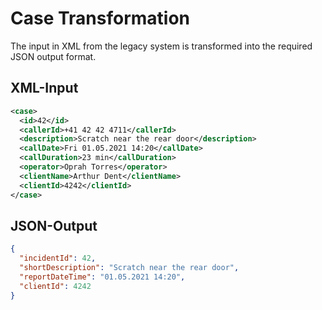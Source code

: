# Case Transformation

The input in XML from the legacy system is transformed into the required JSON output format.

## XML-Input

```xml
<case>
  <id>42</id>
  <callerId>+41 42 42 4711</callerId>
  <description>Scratch near the rear door</description>
  <callDate>Fri 01.05.2021 14:20</callDate>
  <callDuration>23 min</callDuration>
  <operator>Oprah Torres</operator>
  <clientName>Arthur Dent</clientName>
  <clientId>4242</clientId>
</case>
```

## JSON-Output

```json
{
  "incidentId": 42,
  "shortDescription": "Scratch near the rear door",
  "reportDateTime": "01.05.2021 14:20",
  "clientId": 4242
}
```